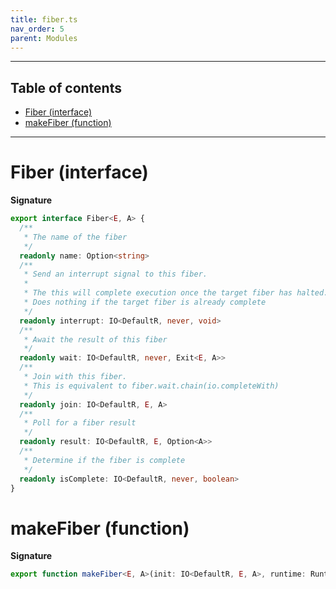 ```yaml
---
title: fiber.ts
nav_order: 5
parent: Modules
---
```


---

<h2 class="text-delta">Table of contents</h2>

- [Fiber (interface)](#fiber-interface)
- [makeFiber (function)](#makefiber-function)

---

# Fiber (interface)

**Signature**

```ts
export interface Fiber<E, A> {
  /**
   * The name of the fiber
   */
  readonly name: Option<string>
  /**
   * Send an interrupt signal to this fiber.
   *
   * The this will complete execution once the target fiber has halted.
   * Does nothing if the target fiber is already complete
   */
  readonly interrupt: IO<DefaultR, never, void>
  /**
   * Await the result of this fiber
   */
  readonly wait: IO<DefaultR, never, Exit<E, A>>
  /**
   * Join with this fiber.
   * This is equivalent to fiber.wait.chain(io.completeWith)
   */
  readonly join: IO<DefaultR, E, A>
  /**
   * Poll for a fiber result
   */
  readonly result: IO<DefaultR, E, Option<A>>
  /**
   * Determine if the fiber is complete
   */
  readonly isComplete: IO<DefaultR, never, boolean>
}
```

# makeFiber (function)

**Signature**

```ts
export function makeFiber<E, A>(init: IO<DefaultR, E, A>, runtime: Runtime, name?: string): IO<DefaultR, never, Fiber<E, A>> { ... }
```
